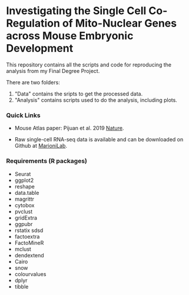 # Investigating the Single Cell Co-Regulation of Mito-Nuclear Genes across Mouse Embryonic Development

This repository contains all the scripts and code for reproducing the analysis from my Final Degree Project. 

There are two folders:
  1. "Data" contains the sripts to get the processed data.
  2. "Analysis" contains scripts used to do the analysis, including plots.

### Quick Links

- Mouse Atlas paper: Pijuan et al. 2019 [Nature](https://www.nature.com/articles/s41586-019-0933-9).

- Raw single-cell RNA-seq data is available and can be downloaded on Github at [MarioniLab](https://github.com/MarioniLab/EmbryoTimecourse2018).

### Requirements (R packages)

- Seurat
- ggplot2
- reshape
- data.table
- magrittr
- cytobox
- pvclust
- gridExtra
- ggpubr
- rstatix
sdsd
- factoextra
- FactoMineR
- mclust
- dendextend
- Cairo
- snow
- colourvalues
- dplyr
- tibble
